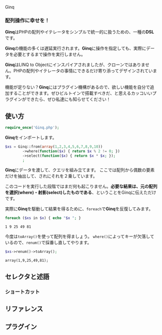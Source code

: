 Ginq

### 配列操作に幸せを！

**Ginq**はPHPの配列やイテレータをシンプルで統一的に扱うための、一種の**DSL**です。

**Ginq**の機能の多くは遅延実行されます。**Ginq**に操作を指定しても、実際にデータを必要とするまで操作を実行しません。

**Ginq**はLINQ to Objectにインスパイアされましたが、クローンではありません。PHPの配列やイテレータの事情にできるだけ寄り添ってデザインされています。

機能が足りない？**Ginq**にはプラグイン機構があるので、欲しい機能を自分で追加することができます。ぜひビルトインで搭載すべきだ、と思えるカッコいいプラグインができたら、ぜひ私達にも知らせてください！

## 使い方


```php
require_once('Ginq.php');
```

**Ginq**をインポートします。

```php
$xs = Ginq::from(array(1,2,3,4,5,6,7,8,9,10))
        ->where(function($x) { return $x % 2 != 0; })
        ->select(function($x) { return $x * $x; });
        ;
```

**Ginq**にデータを渡して、クエリを組み立てます。
ここでは配列から偶数の要素だけを抽出して、されにそれを２乗しています。

このコードを実行した段階ではまだ何も起こりません。**必要な結果は、元の配列を選択(where)・射影(select)したものである**、ということをGinqに伝えただけです。

実際に**Ginq**を駆動して結果を得るために、`foreach`で**Ginq**を反復してみます。

```php
foreach ($xs in $x) { echo "$x "; }
```

```
1 9 25 49 81
```

今度は`toArray()`を使って配列を得ましょう。
`where()`によってキーが欠落しているので、`renum()`で採番し直してやります。

```php
$xs->renum()->toArray();
```

```
array(1,9,25,49,81);
```
## セレクタと述語

### ショートカット

## リファレンス

## プラグイン
